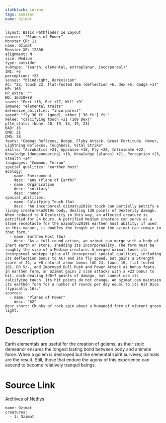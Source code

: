 ```yaml
---
statblock: inline
tags: monster
name: Ozimat
---
```

```statblock
layout: Basic Pathfinder 1e Layout
source:  "Planes of Power"
Monster_CR: 11
name: Ozimat
Monster_XP: 12800
alignment: N
size: Medium
type: outsider
subtype: "(earth, elemental, extraplanar, incorporeal)"
INI: +5
perception: +23
senses: "blindsight, darkvision"
AC: "22, touch 22, flat-footed 166 (deflection +6, dex +5, dodge +1)"
HP: 168
HP_extra: ""
HD: 16d10+80
saves: "Fort +16, Ref +17, Will +9"
immune: "elemental traits"
defensive_abilities: "incorporeal"
speed: "fly 30 ft. (good), other ['30 ft'] ft."
melee: "calcifying touch +21 (1d8 Dex)"
pf1e_stats: [None, 20, 19, 14, 19, 23]
BAB: 16
CMB: 21
CMD: 38
feats: "Combat Reflexes, Dodge, Flyby Attack, Great Fortitude, Hover, Lightning Reflexes, Toughness, Vital Strike"
skills: "Acrobatics +21, Appraise +18, Fly +28, Intimidate +22, Knowledge (dungeoneering) +18, Knowledge (planes) +21, Perception +23, Stealth +24"
languages: "Common, Terran"
special_qualities: "earthen host"
ecology:
  - name: Environment
    desc: "any (Plane of Earth)"
  - name: Organisation
    desc: "solitary"
    desc: "none"
special_abilities:
  - name: Calcifying Touch (Su)
    desc: "An incorporeal ozimat\u2019s touch can partially petrify a living creature\u2019s body, dealing 1d8 points of Dexterity damage. When reduced to 0 Dexterity in this way, an affected creature is petrified for 24 hours. A petrified Medium creature can serve as a stone receptacle for the ozimat\u2019s earthen host ability; if used in this manner, it doubles the length of time the ozimat can remain in that form."
  - name: Earthen Host (Su)
    desc: "As a full-round action, an ozimat can merge with a body of inert earth or stone, shedding its incorporeality. The form must be roughly the size of a Medium creature. A merged ozimat loses its incorporeal subtype (plus all incorporeal special qualities, including its deflection bonus to AC) and its fly speed, but gains a Strength score of 24, a +8 natural armor bonus (AC 24, touch 16, flat-footed 18), DR 5/-, and Improved Bull Rush and Power Attack as bonus feats. In earthen form, an ozimat gains 2 slam attacks with a +23 bonus to hit, each dealing 3d6+7 points of damage, but cannot use its calcifying touch. Its hit points do not change. An ozimat can maintain its earthen form for a number of rounds per day equal to its Hit Dice (typically 16)."
sources:
  - name: "Planes of Power"
    desc: "62"
desc_short: Chunks of rock spin about a humanoid form of vibrant green light.
```
# Description
Earth elementals are useful for the creation of golems, as their stoic demeanor ensures the longest lasting bond between body and animate force. When a golem is destroyed but the elemental spirit survives, ozimats are the result. Still, those that endure the agony of this experience can ascend to become relatively tranquil beings.
# Source Link
[Archives of Nethys](https://aonprd.com/MonsterDisplay.aspx?ItemName=Ozimat)
```encounter-table
name: Ozimat
creatures:
  - 1: Ozimat
```
